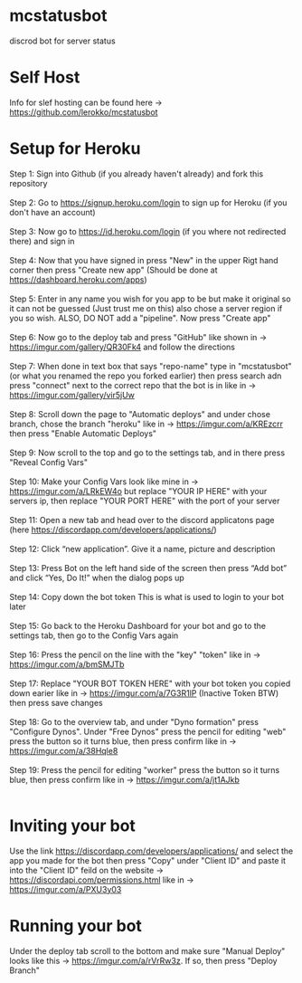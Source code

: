 # mcstatusbot
discrod bot for server status<br/>

# Self Host
Info for slef hosting can be found here -> https://github.com/lerokko/mcstatusbot<br/>

# Setup for Heroku

Step 1: Sign into Github (if you already haven't already) and fork this repository<br/>
<br/>
Step 2: Go to https://signup.heroku.com/login to sign up for Heroku (if you don't have an account)<br/>
<br/>
Step 3: Now go to https://id.heroku.com/login (if you where not redirected there)  and sign in<br/>
<br/>
Step 4: Now that you have signed in press "New" in the upper Rigt hand corner then press "Create new app" (Should be done at https://dashboard.heroku.com/apps)<br/>
<br/>
Step 5: Enter in any name you wish for you app to be but make it original so it can not be guessed (Just trust me on this) also chose a server region if you so wish. ALSO, DO NOT add a "pipeline". Now press "Create app"<br/>
<br/>
Step 6: Now go to the deploy tab and press "GitHub" like shown in -> https://imgur.com/gallery/QR30Fk4 and follow the directions<br/>
<br/>
Step 7: When done in text box that says "repo-name" type in "mcstatusbot" (or what you renamed the repo you forked earlier) then press search adn press "connect" next to the correct repo that the bot is in like in -> https://imgur.com/gallery/vir5jUw<br/>
<br/>
Step 8: Scroll down the page to "Automatic deploys" and under chose branch, chose the branch "heroku" like in -> 
https://imgur.com/a/KREzcrr then press "Enable Automatic Deploys"<br/>
<br/>
Step 9: Now scroll to the top and go to the settings tab, and in there press "Reveal Config Vars"<br/>
<br/>
Step 10: Make your Config Vars look like mine in -> https://imgur.com/a/LRkEW4o but replace "YOUR IP HERE" with your servers ip, then replace "YOUR PORT HERE" with the port of your server<br/>
<br/>
Step 11: Open a new tab and head over to the discord applicatons page (here https://discordapp.com/developers/applications/)<br/>
<br/>
Step 12: Click “new application”. Give it a name, picture and description<br/>
<br/>
Step 13: Press Bot on the left hand side of the screen then press “Add bot” and click “Yes, Do It!” when the dialog pops up<br/>
<br/>
Step 14: Copy down the bot token This is what is used to login to your bot later<br/>
<br/>
Step 15: Go back to the Heroku Dashboard for your bot and go to the settings tab, then go to the Config Vars again<br/>
<br/>
Step 16: Press the pencil on the line with the "key" "token" like in -> https://imgur.com/a/bmSMJTb<br/>
<br/>
Step 17: Replace "YOUR BOT TOKEN HERE" with your bot token you copied down earier like in -> https://imgur.com/a/7G3R1lP (Inactive Token BTW) then press save changes<br/>
<br/>
Step 18: Go to the overview tab, and under "Dyno formation" press "Configure Dynos". Under "Free Dynos" press the pencil for editing "web" press the button so it turns blue, then press confirm like in -> https://imgur.com/a/38Hqle8<br/>
<br/>
Step 19: Press the pencil for editing "worker" press the button so it turns blue, then press confirm like in -> https://imgur.com/a/jt1AJkb<br/>
<br/>
# Inviting your bot
Use the link https://discordapp.com/developers/applications/ and select the app you made for the bot then press "Copy" under "Client ID" and paste it into the "Client ID" feild on the website -> https://discordapi.com/permissions.html like in -> https://imgur.com/a/PXU3y03

# Running your bot

Under the deploy tab scroll to the bottom and make sure "Manual Deploy" looks like this -> https://imgur.com/a/rVrRw3z. If so, then press "Deploy Branch"
